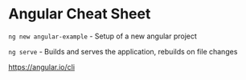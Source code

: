 # Angular Cheat Sheet

`ng new angular-example` - Setup of a new angular project

`ng serve` - Builds and serves the application, rebuilds on file changes 

https://angular.io/cli
